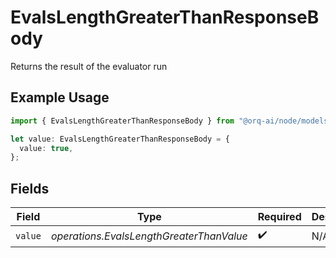 # EvalsLengthGreaterThanResponseBody

Returns the result of the evaluator run

## Example Usage

```typescript
import { EvalsLengthGreaterThanResponseBody } from "@orq-ai/node/models/operations";

let value: EvalsLengthGreaterThanResponseBody = {
  value: true,
};
```

## Fields

| Field                                    | Type                                     | Required                                 | Description                              |
| ---------------------------------------- | ---------------------------------------- | ---------------------------------------- | ---------------------------------------- |
| `value`                                  | *operations.EvalsLengthGreaterThanValue* | :heavy_check_mark:                       | N/A                                      |